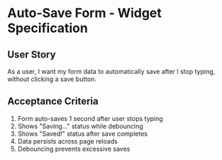 # Auto-Save Form - Widget Specification

## User Story

As a user, I want my form data to automatically save after I stop typing, without clicking a save button.

## Acceptance Criteria

1. Form auto-saves 1 second after user stops typing
2. Shows "Saving..." status while debouncing
3. Shows "Saved!" status after save completes
4. Data persists across page reloads
5. Debouncing prevents excessive saves

